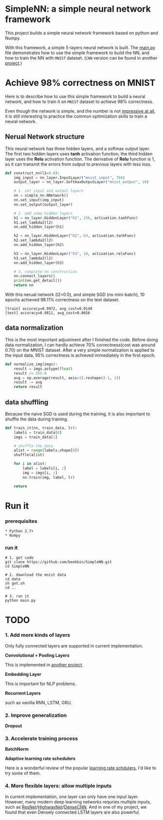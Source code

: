 # SimpleNN: a simple neural network framework
This project builds a simple neural network framework based on python and Numpy.

With this framework, a simple 5-layers neural network is built. The [main.py](https://github.com/beekbin/SimpleNN/blob/master/main.py) file demonstrates how to use the simple framework to build the NN, and how to train the NN with `MNIST` dataset. (`CNN` version can be found in another [project](https://github.com/beekbin/simpleCNN).)


# Achieve 98% correctness on MNIST
Here is to describe how to use this simple framework to build a neural network, and how to train it on `MNIST` dataset to achieve 98% correctness. 

Even though the network is simple, and the number is not [impressive at all](mnist), it is still interesting to practice the common optimization skills to train a neural network.


## Nerual Network structure
This neural network has three hidden layers, and a softmax output layer.
The first two hidden layers uses __tanh__ activation function, the third hidden layer uses the __Relu__ activation function.
The derivative of __Relu__ function is 1, so it can transmit the errors from output to previous layers with less loss.

```python
def construct_nn(l2=0.0):
    img_input = nn_layer.InputLayer("mnist_input", 784)
    output_layer = nn_layer.SoftmaxOutputLayer("mnist_output", 10)

    # 1. set input and output layers
    nn = simple_nn.NNetwork()
    nn.set_input(img_input)
    nn.set_output(output_layer)

    # 2. add some hidden layers
    h1 = nn_layer.HiddenLayer("h1", 256, activation.tanhFunc)
    h1.set_lambda2(l2)
    nn.add_hidden_layer(h1)

    h2 = nn_layer.HiddenLayer("h2", 64, activation.tanhFunc)
    h2.set_lambda2(l2)
    nn.add_hidden_layer(h2)

    h3 = nn_layer.HiddenLayer("h3", 10, activation.reluFunc)
    h3.set_lambda2(l2)
    nn.add_hidden_layer(h3)

    # 3. complete nn construction
    nn.connect_layers()
    print(nn.get_detail())
    return nn
```

With this nerual network (l2=0.0), and simple SGD (no mini-batch), 10 epochs achieved 98.11% correctness on the test dataset.
```console
[train] accuracy=0.9972, avg_cost=0.0148
[test] accuracy=0.9811, avg_cost=0.0656
```

## data normalization
This is the most important adjustment after I finished the code.
Before doing data normalization, I can hardly achieve 70% correctness(cost was around 0.70) on the MNIST dataset. After a very simple normalization is applied to the input data, 95% correctness is achieved immediately in the first epoch.
```python
def normalize_img(imgs):
    result = imgs.astype(float)
    result /= 255.0
    avg = np.average(result, axis=1).reshape((-1, 1))
    result -= avg
    return result
```

## data shuffling
Because the naive SGD is used during the training, it is also important to shuffle the data during training.
```python
def train_it(nn, train_data, lr):
    labels = train_data[0]
    imgs = train_data[1]

    # shuffle the data
    alist = range(labels.shape[0])
    shuffle(alist)

    for i in alist:
        label = labels[i, :]
        img = imgs[i, :]
        nn.train(img, label, lr)

    return
```

# Run it
### prerequisites
    * Python 2.7+
    * Numpy

### run it
 ```console
 # 1. get code
 git clone https://github.com/beekbin/SimpleNN.git
 cd SimpleNN
 
 # 2. download the mnist data
 cd data
 sh get.sh
 cd ..
 
 # 3. run it
 python main.py
 ```

# TODO

### 1. Add more kinds of layers

Only fully connected layers are supported in current implementation.

**Convolutional + Pooling Layers**

This is implemented in [another project](https://github.com/beekbin/simpleCNN).
    
**Embedding Layer**

This is important for NLP problems. 
   
**Recurrent Layers**

such as vanilla RNN, LSTM, GRU.   

### 2. Improve generalization
**Dropout**

### 3. Accelerate training process
**BatchNorm**

**Adaptive learning rate schedulers**

   Here is a wonderful review of the popular [learning rate schdulers](http://ruder.io/optimizing-gradient-descent/),
   I'd like to try some of them.
   

### 4. More flexible layers: allow multiple inputs

 In current implementation, one layer can only have one input layer. However, many modern deep learning networks requries 
 multiple inputs, such as [ResNet](https://arxiv.org/abs/1512.03385)/[HighwayNet](https://arxiv.org/abs/1505.00387)/[DenseCNN](https://arxiv.org/abs/1608.06993).  And in one of my project, we found that even Densely connected LSTM layers are also powerful.
 

